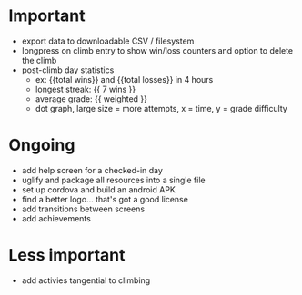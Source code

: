# Important
- export data to downloadable CSV / filesystem
- longpress on climb entry to show win/loss counters and option to delete the climb
- post-climb day statistics
    - ex: {{total wins}} and {{total losses}} in 4 hours
    - longest streak: {{ 7 wins }}
    - average grade: {{ weighted }}
    - dot graph, large size = more attempts, x = time, y = grade difficulty


# Ongoing
- add help screen for a checked-in day
- uglify and package all resources into a single file
- set up cordova and build an android APK
- find a better logo... that's got a good license
- add transitions between screens
- add achievements

# Less important
- add activies tangential to climbing
